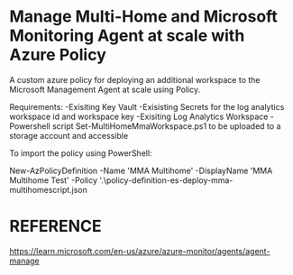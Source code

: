 # Manage Multi-Home and Microsoft Monitoring Agent at scale with Azure Policy

A custom azure policy for deploying an additional workspace to the Microsoft Management Agent at scale using Policy.

Requirements:
-Exisiting Key Vault
-Exisisting Secrets for the log analytics workspace id and workspace key 
-Exisiting Log Analytics Workspace
-Powershell script Set-MultiHomeMmaWorkspace.ps1 to be uploaded to a storage account and accessible

To import the policy using PowerShell:

New-AzPolicyDefinition -Name 'MMA Multihome' -DisplayName 'MMA Multihome Test' -Policy '.\policy-definition-es-deploy-mma-multihomescript.json

# REFERENCE

https://learn.microsoft.com/en-us/azure/azure-monitor/agents/agent-manage